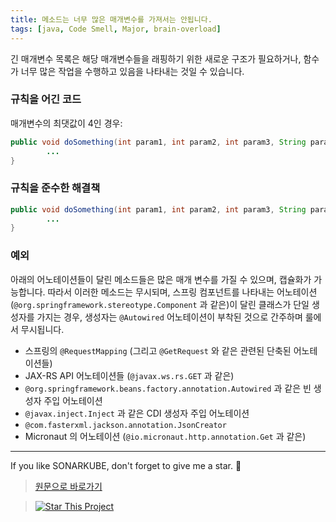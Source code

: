 ```yaml
---
title: 메소드는 너무 많은 매개변수를 가져서는 안됩니다.
tags: [java, Code Smell, Major, brain-overload]
---
```


긴 매개변수 목록은 해당 매개변수들을 래핑하기 위한 새로운 구조가 필요하거나, 함수가 너무 많은 작업을 수행하고 있음을 나타내는 것일 수 있습니다.

### 규칙을 어긴 코드

매개변수의 최댓값이 4인 경우:

```java
public void doSomething(int param1, int param2, int param3, String param4, long param5) {
        ...
}
```

### 규칙을 준수한 해결책

```java
public void doSomething(int param1, int param2, int param3, String param4) {
        ...
}
```

### 예외

아래의 어노테이션들이 달린 메소드들은 많은 매개 변수를 가질 수 있으며, 캡슐화가 가능합니다.
따라서 이러한 메소드는 무시되며, 스프링 컴포넌트를 나타내는 어노테이션(`@org.springframework.stereotype.Component` 과 같은)이 달린 클래스가 단일 생성자를 가지는 경우, 생성자는 `@Autowired` 어노테이션이 부착된 것으로 간주하며 룰에서 무시됩니다.

- 스프링의 `@RequestMapping` (그리고 `@GetRequest` 와 같은 관련된 단축된 어노테이션들)
- JAX-RS API 어노테이션들 (`@javax.ws.rs.GET` 과 같은)
- `@org.springframework.beans.factory.annotation.Autowired` 과 같은 빈 생성자 주입 어노테이션
- `@javax.inject.Inject` 과 같은 CDI 생성자 주입 어노테이션
- `@com.fasterxml.jackson.annotation.JsonCreator`
- Micronaut 의 어노테이션 (`@io.micronaut.http.annotation.Get` 과 같은)

---

If you like SONARKUBE, don't forget to give me a star. :star2:

> [원문으로 바로가기](https://rules.sonarsource.com/java/tag/brain-overload/RSPEC-107)

> [![Star This Project](https://img.shields.io/github/stars/kantabile/sonarkube.svg?label=Stars&style=social)](https://github.com/kantabile/sonarkube)
